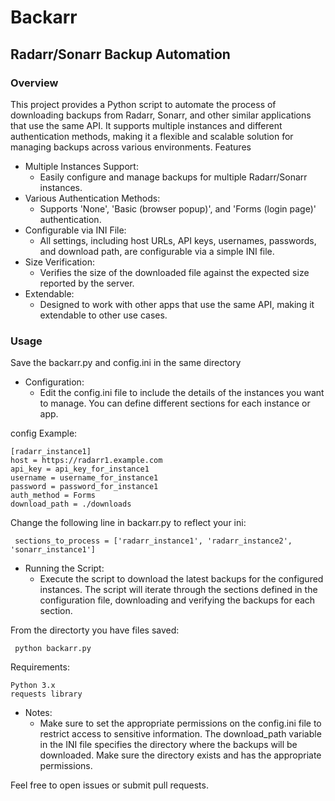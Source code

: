 # Backarr
## Radarr/Sonarr Backup Automation
### Overview

This project provides a Python script to automate the process of downloading backups from Radarr, Sonarr, and other similar applications that use the same API. It supports multiple instances and different authentication methods, making it a flexible and scalable solution for managing backups across various environments.
Features

- Multiple Instances Support:
    - Easily configure and manage backups for multiple Radarr/Sonarr instances.
- Various Authentication Methods:
    - Supports 'None', 'Basic (browser popup)', and 'Forms (login page)' authentication.
- Configurable via INI File:
    -  All settings, including host URLs, API keys, usernames, passwords, and download path, are configurable via a simple INI file.
- Size Verification:
    -  Verifies the size of the downloaded file against the expected size reported by the server.
- Extendable:
    -  Designed to work with other apps that use the same API, making it extendable to other use cases.

### Usage

Save the backarr.py and config.ini in the same directory
- Configuration:
    - Edit the config.ini file to include the details of the instances you want to manage. You can define different sections for each instance or app. 

config Example:
    
    [radarr_instance1]
    host = https://radarr1.example.com
    api_key = api_key_for_instance1
    username = username_for_instance1
    password = password_for_instance1
    auth_method = Forms
    download_path = ./downloads

Change the following line in backarr.py to reflect your ini:

   ` sections_to_process = ['radarr_instance1', 'radarr_instance2', 'sonarr_instance1']`

- Running the Script:
    - Execute the script to download the latest backups for the configured instances. The script will iterate through the sections defined in the configuration file, downloading and verifying the backups for each section.

From the directorty you have files saved:

   ` python backarr.py`

Requirements:

    Python 3.x
    requests library

- Notes:
    - Make sure to set the appropriate permissions on the config.ini file to restrict access to sensitive information. The download_path variable in the INI file specifies the directory where the backups will be downloaded. Make sure the directory exists and has the appropriate permissions.


Feel free to open issues or submit pull requests.
